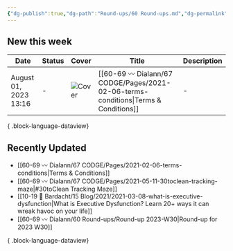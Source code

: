 ```yaml
---
{"dg-publish":true,"dg-path":"Round-ups/60 Round-ups.md","dg-permalink":"roundup","permalink":"/roundup/","title":"What's new this week","pinned":true,"noteIcon":"","created":"","updated":"2023-07-28T17:33:04.000-04:00"}
---
```



## New this week

| Date                  | Status | Cover        | Title                                                                                  | Description |
| --------------------- | ------ | ------------ | -------------------------------------------------------------------------------------- | ----------- |
| August 01, 2023 13:16 | \-     | ![Cover](\-) | [[60-69 〰️ Dialann/67 CODGE/Pages/2021-02-06-terms-conditions\|Terms & Conditions]] | \-          |

{ .block-language-dataview}

## Recently Updated
- [[60-69 〰️ Dialann/67 CODGE/Pages/2021-02-06-terms-conditions\|Terms & Conditions]]
- [[60-69 〰️ Dialann/67 CODGE/Pages/2021-05-11-30toclean-tracking-maze\|#30toClean Tracking Maze]]
- [[10-19 💢 Bardacht/15 Blog/2021/2021-03-08-what-is-executive-dysfunction\|What is Executive Dysfunction? Learn 20+ ways it can wreak havoc on your life]]
- [[60-69 〰️ Dialann/60 Round-ups/Round-up 2023-W30\|Round-up for 2023 W30]]

{ .block-language-dataview}






